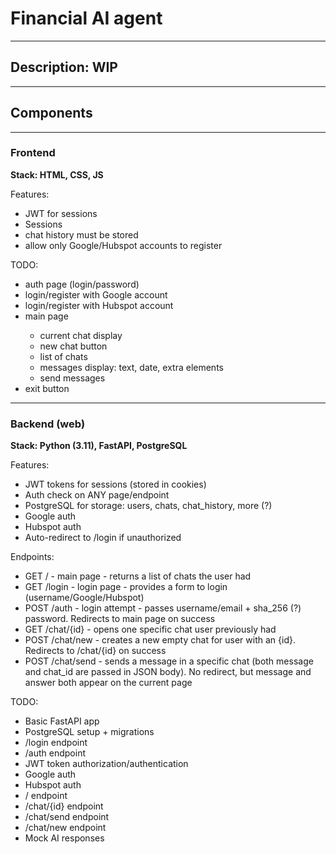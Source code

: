 <html>
<body>

<h1>Financial AI agent</h1>
<hr>
<h2>Description: WIP</h2>
<hr>
<h2>Components</h2>
<hr>
<h3>Frontend</h3>
<p><strong>Stack: HTML, CSS, JS</strong></p>
<p>Features:</p>
<ul>
<li>JWT for sessions</li>
<li>Sessions</li>
<li>chat history must be stored</li>
<li>allow only Google/Hubspot accounts to register</li>
</ul>
<p>TODO:</p>
<ul>
<li>auth page (login/password)</li>
<li>login/register with Google account</li>
<li>login/register with Hubspot account</li>
<li>main page</li>
    <ul>
    <li>current chat display</li>
    <li>new chat button</li>
    <li>list of chats</li>
    <li>messages display: text, date, extra elements</li>
    <li>send messages</li>
    </ul>
<li>exit button</li>
</ul>
<hr>
<h3>Backend (web)</h3>
<p><strong>Stack: Python (3.11), FastAPI, PostgreSQL</strong></p>
<p>Features:</p>
<ul>
<li>JWT tokens for sessions (stored in cookies)</li>
<li>Auth check on ANY page/endpoint</li>
<li>PostgreSQL for storage: users, chats, chat_history, more (?)</li>
<li>Google auth</li>
<li>Hubspot auth</li>
<li>Auto-redirect to /login if unauthorized</li>
</ul>
<p>Endpoints:</p>
<ul>
<li>GET / - main page - returns a list of chats the user had</li>
<li>GET /login - login page - provides a form to login (username/Google/Hubspot)</li>
<li>POST /auth - login attempt - passes username/email + sha_256 (?) password. Redirects to main page on success</li>
<li>GET /chat/{id} - opens one specific chat user previously had</li>
<li>POST /chat/new - creates a new empty chat for user with an {id}. Redirects to /chat/{id} on success</li>
<li>POST /chat/send - sends a message in a specific chat (both message and chat_id are passed in JSON body). No redirect, but message and answer both appear on the current page</li>
</ul>
<p>TODO:</p>
<ul>
<li>Basic FastAPI app</li>
<li>PostgreSQL setup + migrations</li>
<li>/login endpoint</li>
<li>/auth endpoint</li>
<li>JWT token authorization/authentication</li>
<li>Google auth</li>
<li>Hubspot auth</li>
<li>/ endpoint</li>
<li>/chat/{id} endpoint</li>
<li>/chat/send endpoint</li>
<li>/chat/new endpoint</li>
<li>Mock AI responses</li>
</ul>
</body>
</html>